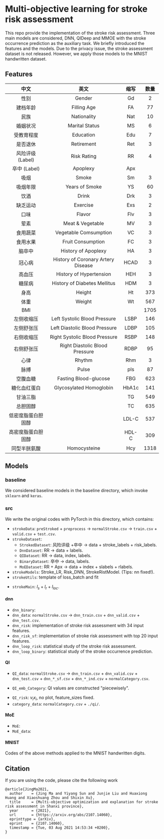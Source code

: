 # Multi-objective learning for stroke risk assessment

This repo provide the implementation of the stroke risk assessment. Three main models are considered, DNN, QIDeep and MMOE with the stroke occurrence prediction as the auxiliary task. We briefly introduced the features and the models. Due to the privacy issue, the stroke assessment dataset is not released. However, we apply those models to the MNIST handwritten dataset.

## Features
   
| 中文 | 英文 | 缩写 | 数量 |
|:---:| :---: | :---:| :---: |
| 性别 |  Gender  |  Gd| 2 |
| 建档年龄 | Filling Age | FA | 77 |
| 民族 | Nationality | Nat | 10 |
| 婚姻状况 | Marital Status | MS | 6 |
| 受教育程度 | Education | Edu | 7 |
| 是否退休 | Retirement | Ret | 3 |
| 风险评级 (Label) | Risk Rating | RR | 4 |
| 卒中 (Label)| Apoplexy | Apx |
| 吸烟 | Smoke | Sm | 3 |
| 吸烟年限 | Years of Smoke | YS | 60 |
| 饮酒 | Drink | Drk | 3 |
| 缺乏运动 | Exercise | Exs | 2 | 
| 口味 | Flavor | Flv | 3 | 
| 荤素 | Meat &  Vegetable | MV | 3 | 
| 食用蔬菜 | Vegetable Comsumption | VC| 3 |
| 食用水果 | Fruit Consumption | FC | 3 |
| 脑卒中 | History of Apoplexy | HA | 3 |
| 冠心病 | History of Coronary Artery Disease | HCAD | 3| 
| 高血压 | History of Hypertension | HEH | 3 |
| 糖尿病 | History of Diabetes Mellitus | HDM | 3 |
| 身高 | Height | Ht | 373 |
| 体重 | Weight | Wt | 567 |
| BMI |   |   | 1705
| 左侧收缩压 | Left Systolic Blood Pressure | LSBP | 146 |
| 左侧舒张压 | Left Diastolic Blood Pressure | LDBP | 105 |
| 右侧收缩压 | Right Systolic Blood Pressure | RSBP | 148 |
| 右侧舒张压 | Right Diastolic Blood Pressure | RDBP | 95 |
| 心律 | Rhythm | Rhm | 3 |
| 脉搏 | Pulse | pls | 87 |
| 空腹血糖 | Fasting Blood-glucose | FBG | 623 |
| 糖化血红蛋白 | Glycosylated Homoglobin | HbA1c | 141 |
| 甘油三脂 |  | TG | 549 |
| 总胆固醇 |  | TC | 635 |
| 低密度脂蛋白胆固醇 |   | LDL-C | 537 |
| 高密度脂蛋白胆固醇 |   | HDL-C | 309 |
| 同型半胱氨酸 | Homocysteine | Hcy | 1318 |
 
## Models
### baseline
We considered baseline models in the baseline directory, which invoke `sklearn` and `keras`.

### src  

We write the original codes with PyTorch in this directory, which contains:
   
<!-- - `preStroked`: `卒中.xlsx` $\to$ `2019-stroked.csv`.   -->
<!-- - `preprocess`: `基础信息.xlsx` + `档案信息.xlsx` $\to$ `2019-merged.csv`.    -->
- `strokeData`: `preStroked` + `preprocess` -> `normalStroke.csv` -> `train.csv` + `valid.csv` + `test.csv`.   
- `strokeDataset`:   
	- `StrokedDataset`: 风险评级 +卒中 -> data + stroke\_labels + risk\_labels.   
	- `DnnDataset`: RR -> data + labels.   
	- `QIDataset`: RR -> data, index, labels.   
	- `BinaryDataset`: 卒中 -> data, labels.   
	-  `MoEDataset`: RR + Apx -> data + index + slabels + rlabels.   
- `strokeModels`: Stroke\_LR, Risk\_DNN, StrokeRistModel. (Tips: nn fixed!).  
- `strokeUtils`: template of loss\_batch and fit
<!-- - `logistic_regression`: **TODO** plot.      -->
- `strokeMain`: $l_s + l_r + l_{loc}$.

#### dnn  

- `dnn_binary`: 
- `dnn_data`: `normalStroke.csv` -> `dnn_train.csv` + `dnn_valid.csv` + `dnn_test.csv`.   
- `dnn_risk`: implementation of stroke risk assessment with 34 input features.
- `dnn_risk_sf`: implementation of stroke risk assessment with top 20 input features.   
- `dnn_loop_risk`: statistical study of the stroke risk assessment.
- `dnn_loop_binary`: statistical study of the stroke occurrence prediction.

#### QI

- `QI_data`: `normalStroke.csv` -> `dnn_train.csv` + `dnn_valid.csv` + `dnn_test.csv` + `dnn_*_sf.csv` + `dnn_*_ind.csv` + `normalCategory.csv`.   
<!-- - `QI_emb`: embedding only, no plot.    -->
- `QI_emb_Category`: QI values are constructed "piecewisely".
<!-- - `QI_emb_data`:  -->
<!-- - `QI_emb_input`: appending QI values to input, no plot, feature\_sizes fixed.       -->
<!-- - `QI_emb_linear`: no plot, feature\_sizes fixed.    -->
<!-- - `QI_embx`:  $v_ix_i$, no plot, feature\_sizes fixed.    -->
- `QI_risk`:  $v_ix_i$, no plot, feature\_sizes fixed.    
- `category_data`: `normalCategory.csv` + `./qi/`.   

#### MoE 

- `MoE`:
- `MoE_data`:  
 
#### MNIST
Codes of the above methods applied to the MNIST handwritten digits.

## Citation
If you are using the code, please cite the following work
```
@article{JingMa2021,
  author    = {Jing Ma and Yiyang Sun and Junjie Liu and Huaxiong Huang and Xiaoshuang Zhou and Shixin Xu},
  title     = {Multi-objective optimization and explanation for stroke risk assessment in Shanxi province},
  year      = {2021},
  url       = {https://arxiv.org/abs/2107.14060},
  eprinttype = {arXiv},
  eprint    = {2107.14060},
  timestamp = {Tue, 03 Aug 2021 14:53:34 +0200},
}
```